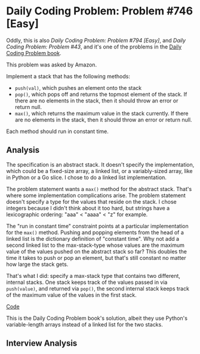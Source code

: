 # Daily Coding Problem: Problem #746 [Easy]

Oddly, this is also _Daily Coding Problem: Problem #794 [Easy]_,
and _Daily Coding Problem: Problem #43_,
and it's one of the problems in the [Daily Coding Problem book](https://www.amazon.com/Daily-Coding-Problem-exceptionally-interviews/dp/1793296634/ref=sr_1_3?dchild=1&keywords=daily+coding+problem&qid=1627321879&sr=8-3).

This problem was asked by Amazon.

Implement a stack that has the following methods:

* `push(val)`, which pushes an element onto the stack
* `pop()`, which pops off and returns the topmost element of the stack.
If there are no elements in the stack,
then it should throw an error or return null.
* `max()`, which returns the maximum value in the stack currently.
If there are no elements in the stack,
then it should throw an error or return null.

Each method should run in constant time.

## Analysis

The specification is an abstract stack.
It doesn't specify the implementation,
which could be a fixed-size array, a linked list,
or a variably-sized array, like in Python or a Go slice.
I chose to do a linked list implementation.

The problem statement wants a `max()` method for the abstract stack.
That's where some implementation complications arise.
The problem statement doesn't specify a type for the values
that reside on the stack.
I chose integers because I didn't think about it too hard,
but strings have a lexicographic ordering: "aaa" < "aaaa" < "z"
for example.

The "run in constant time" constraint points at a particular
implementation for the `max()` method.
Pushing and popping elements from the head of a linked list
is the dictionary definition of "constant time".
Why not add a second linked list to the max-stack-type
whose values are the maximum value of the values pushed on the
abstract stack so far?
This doubles the time it takes to push or pop an element,
but that's still constant no matter how large the stack gets.

That's what I did: specify a max-stack type that contains
two different, internal stacks.
One stack keeps track of the values passed in via `push(value)`,
and returned via `pop()`,
the second internal stack keeps track of the maximum value of
the values in the first stack.

[Code](max1.go)

This is the Daily Coding Problem book's solution,
albeit they use Python's variable-length arrays instead of a linked list
for the two stacks.

## Interview Analysis
